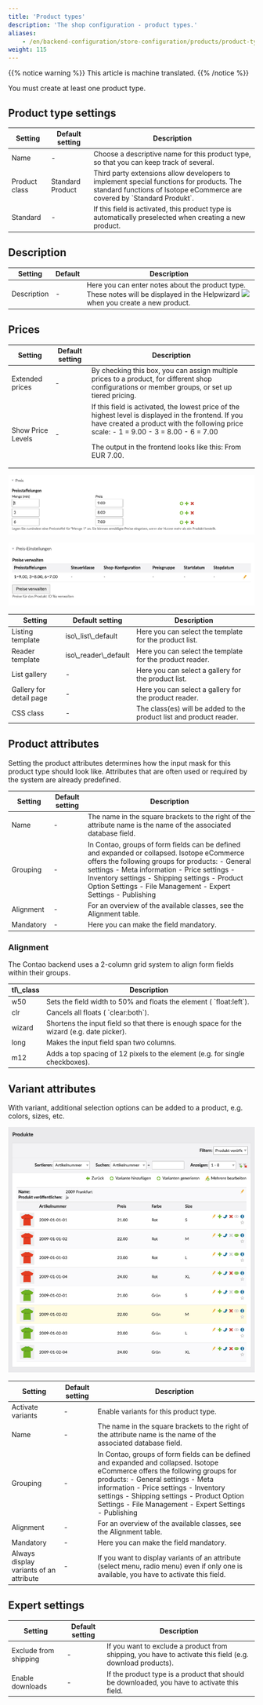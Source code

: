 ```yaml
---
title: 'Product types'
description: 'The shop configuration - product types.'
aliases:
    - /en/backend-configuration/store-configuration/products/product-types/
weight: 115
---
```


{{% notice warning %}}
This article is machine translated.
{{% /notice %}}

You must create at least one product type.

## Product type settings

<table><thead><tr><th>Setting</th> <th>Default setting</th> <th>Description</th> </tr></thead><tbody><tr><td>Name</td> <td>-</td> <td>Choose a descriptive name for this product type, so that you can keep track of several.</td> </tr><tr><td>Product class</td> <td>Standard Product</td> <td>Third party extensions allow developers to implement special functions for products. The standard functions of Isotope eCommerce are covered by `Standard Produkt`.</td> </tr><tr><td>Standard</td> <td>-</td> <td>If this field is activated, this product type is automatically preselected when creating a new product.</td></tr></tbody></table>

## Description

<table><thead><tr><th>Setting</th> <th>Default</th> <th>Description</th> </tr></thead><tbody><tr><td>Description</td> <td>-</td> <td>Here you can enter notes about the product type. These notes will be displayed in the Helpwizard <img src="/de/images/helpwizard.gif?classes=icon"> when you create a new product.</td></tr></tbody></table>

## Prices

<table><thead><tr><th>Setting</th> <th>Default setting</th> <th>Description</th> </tr></thead><tbody><tr><td>Extended prices</td> <td>-</td> <td>By checking this box, you can assign multiple prices to a product, for different shop configurations or member groups, or set up tiered pricing.</td> </tr><tr><td>Show Price Levels</td> <td>-</td> <td>If this field is activated, the lowest price of the highest level is displayed in the frontend. If you have created a <docrobot_route name="product-management">product</docrobot_route> with the following price scale: - 1 = 9.00
- 3 = 8.00
- 6 = 7.00
 
 The output in the frontend looks like this: From EUR 7.00.</td></tr></tbody></table>

![Create a price scale when entering a new product](preise_verwalten_01.png)

![Create a price scale when entering a new product](preise_verwalten_02.png)

<table><thead><tr><th>Setting</th> <th>Default setting</th> <th>Description</th> </tr></thead><tbody><tr><td>Listing template</td> <td>iso\_list\_default</td> <td>Here you can select the template for the <docrobot_route name="product-list">product list</docrobot_route>.</td> </tr><tr><td>Reader template</td> <td>iso\_reader\_default</td> <td>Here you can select the template for the <docrobot_route name="product-reader">product reader</docrobot_route>.</td> </tr><tr><td>List gallery</td> <td>-</td> <td>Here you can select a <docrobot_route name="galleries">gallery</docrobot_route> for the product list.</td> </tr><tr><td>Gallery for detail page</td> <td>-</td> <td>Here you can select a <docrobot_route name="galleries">gallery</docrobot_route> for the product reader.</td> </tr><tr><td>CSS class</td> <td>-</td> <td>The class(es) will be added to the product list and product reader.</td></tr></tbody></table>

## Product attributes

Setting the product attributes determines how the input mask for this product type should look like. Attributes that are often used or required by the system are already predefined.

<table><thead><tr><th>Setting</th> <th>Default setting</th> <th>Description</th> </tr></thead><tbody><tr><td>Name</td> <td>-</td> <td>The name in the square brackets to the right of the attribute name is the name of the associated database field.</td> </tr><tr><td>Grouping</td> <td>-</td> <td>In Contao, groups of form fields can be defined and expanded or collapsed. Isotope eCommerce offers the following groups for products: - General settings
- Meta information
- Price settings
- Inventory settings
- Shipping settings
- Product Option Settings
- File Management
- Expert Settings
- Publishing

</td> </tr><tr><td>Alignment</td> <td>-</td> <td>For an overview of the available classes, see the <docrobot_route name="product-types" path="#ausrichtung">Alignment table</docrobot_route>.</td> </tr><tr><td>Mandatory</td> <td>-</td> <td>Here you can make the field mandatory.</td></tr></tbody></table>

### Alignment

The Contao backend uses a 2-column grid system to align form fields within their groups.

<table id="ausrichtung"><thead><tr><th>tl\_class</th> <th>Description</th> </tr></thead><tbody><tr><td>w50</td> <td>Sets the field width to 50% and floats the element ( `float:left`).</td> </tr><tr><td>clr</td> <td>Cancels all floats ( `clear:both`).</td> </tr><tr><td>wizard</td> <td>Shortens the input field so that there is enough space for the wizard (e.g. date picker).</td> </tr><tr><td>long</td> <td>Makes the input field span two columns.</td> </tr><tr><td>m12</td> <td>Adds a top spacing of 12 pixels to the element (e.g. for single checkboxes).</td></tr></tbody></table>

## Variant attributes

With variant, additional selection options can be added to a product, e.g. colors, sizes, etc.

![Variants in the backend](varianten_backend.png)

<table><thead><tr><th>Setting</th> <th>Default setting</th> <th>Description</th> </tr></thead><tbody><tr><td>Activate variants</td> <td>-</td> <td>Enable variants for this product type.</td> </tr><tr><td>Name</td> <td>-</td> <td>The name in the square brackets to the right of the attribute name is the name of the associated database field.</td> </tr><tr><td>Grouping</td> <td>-</td> <td>In Contao, groups of form fields can be defined and expanded and collapsed. Isotope eCommerce offers the following groups for products: - General settings
- Meta information
- Price settings
- Inventory settings
- Shipping settings
- Product Option Settings
- File Management
- Expert Settings
- Publishing

</td> </tr><tr><td>Alignment</td> <td>-</td> <td>For an overview of the available classes, see the <docrobot_route name="product-types" path="#ausrichtung">Alignment table</docrobot_route>.</td> </tr><tr><td>Mandatory</td> <td>-</td> <td>Here you can make the field mandatory.</td> </tr><tr><td>Always display variants of an attribute</td> <td>-</td> <td>If you want to display variants of an attribute (select menu, radio menu) even if only one is available, you have to activate this field.</td></tr></tbody></table>

## Expert settings

<table><thead><tr><th>Setting</th> <th>Default setting</th> <th>Description</th> </tr></thead><tbody><tr><td>Exclude from shipping</td> <td>-</td> <td>If you want to exclude a product from shipping, you have to activate this field (e.g. download products).</td> </tr><tr><td>Enable downloads</td> <td>-</td> <td>If the product type is a product that should be downloaded, you have to activate this field.</td></tr></tbody></table>

